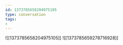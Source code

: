 ```yaml
---
id: 1373785658204975105
type: conversation
tags:
- 
---
```

![[1373785658204975105]]
![[1373785659278716928]]

